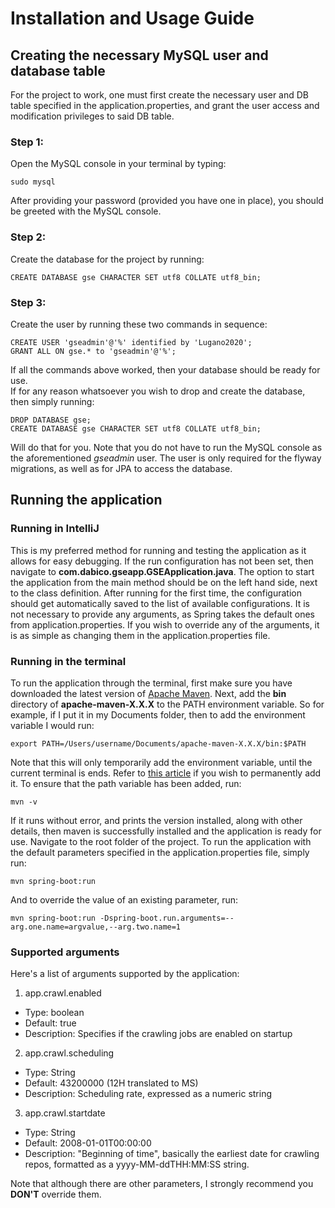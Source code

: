 # Installation and Usage Guide

## Creating the necessary MySQL user and database table

For the project to work, one must first create the necessary user and DB table specified in the application.properties, and grant the user access and modification privileges to said DB table.  

### Step 1:

Open the MySQL console in your terminal by typing:
```
sudo mysql
```
After providing your password (provided you have one in place), you should be greeted with the MySQL console.  

### Step 2:

Create the database for the project by running:  
``` mysql
CREATE DATABASE gse CHARACTER SET utf8 COLLATE utf8_bin;
```

### Step 3:

Create the user by running these two commands in sequence:  
``` mysql
CREATE USER 'gseadmin'@'%' identified by 'Lugano2020';
GRANT ALL ON gse.* to 'gseadmin'@'%';
```

If all the commands above worked, then your database should be ready for use.  
If for any reason whatsoever you wish to drop and create the database, then simply running:  
``` mysql
DROP DATABASE gse;
CREATE DATABASE gse CHARACTER SET utf8 COLLATE utf8_bin;
```
Will do that for you. Note that you do not have to run the MySQL console as the aforementioned *gseadmin* user. The user is only required for the flyway migrations, as well as for JPA to access the database.  

## Running the application

### Running in IntelliJ

This is my preferred method for running and testing the application as it allows for easy debugging. If the run configuration has not been set, then navigate to **com.dabico.gseapp.GSEApplication.java**. The option to start the application from the main method should be on the left hand side, next to the class definition. After running for the first time, the configuration should get automatically saved to the list of available configurations. It is not necessary to provide any arguments, as Spring takes the default ones from application.properties. If you wish to override any of the arguments, it is as simple as changing them in the application.properties file.  

### Running in the terminal

To run the application through the terminal, first make sure you have downloaded the latest version of [Apache Maven](https://maven.apache.org/download.cgi). Next, add the **bin** directory of **apache-maven-X.X.X** to the PATH environment variable. So for example, if I put it in my Documents folder, then to add the environment variable I would run:
```
export PATH=/Users/username/Documents/apache-maven-X.X.X/bin:$PATH
```
Note that this will only temporarily add the environment variable, until the current terminal is ends. Refer to [this article](https://medium.com/@youngstone89/setting-up-environment-variables-in-mac-os-28e5941c771c) if you wish to permanently add it. To ensure that the path variable has been added, run:  
```
mvn -v
```
If it runs without error, and prints the version installed, along with other details, then maven is successfully installed and the application is ready for use. Navigate to the root folder of the project. To run the application with the default parameters specified in the application.properties file, simply run:
```
mvn spring-boot:run
```
And to override the value of an existing parameter, run:
```
mvn spring-boot:run -Dspring-boot.run.arguments=--arg.one.name=argvalue,--arg.two.name=1
```

### Supported arguments

Here's a list of arguments supported by the application:
1. app.crawl.enabled
  - Type: boolean
  - Default: true
  - Description: Specifies if the crawling jobs are enabled on startup
2. app.crawl.scheduling
  - Type: String
  - Default: 43200000 (12H translated to MS)
  - Description: Scheduling rate, expressed as a numeric string
3. app.crawl.startdate
  - Type: String
  - Default: 2008-01-01T00:00:00
  - Description: "Beginning of time", basically the earliest date for crawling repos, formatted as a yyyy-MM-ddTHH:MM:SS string.
  
Note that although there are other parameters, I strongly recommend you **DON'T** override them.